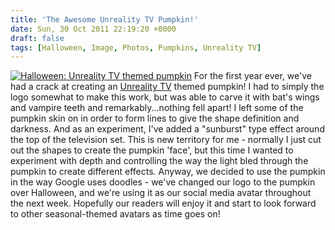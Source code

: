 ```yaml
---
title: 'The Awesome Unreality TV Pumpkin!'
date: Sun, 30 Oct 2011 22:19:20 +0000
draft: false
tags: [Halloween, Image, Photos, Pumpkins, Unreality TV]
---
```


[![Halloween: Unreality TV themed pumpkin](http://gerard.interwebworld.co.uk/files/2011/10/unreality-pumpkin.jpg)](http://gerard.interwebworld.co.uk/files/2011/10/unreality-pumpkin.jpg) For the first year ever, we've had a crack at creating an [Unreality TV](http://www.unrealitytv.co.uk/) themed pumpkin! I had to simply the logo somewhat to make this work, but was able to carve it with bat's wings and vampire teeth and remarkably...nothing fell apart! I left some of the pumpkin skin on in order to form lines to give the shape definition and darkness. And as an experiment, I've added a "sunburst" type effect around the top of the television set. This is new territory for me - normally I just cut out the shapes to create the pumpkin 'face', but this time I wanted to experiment with depth and controlling the way the light bled through the pumpkin to create different effects. Anyway, we decided to use the pumpkin in the way Google uses doodles - we've changed our logo to the pumpkin over Halloween, and we're using it as our social media avatar throughout the next week. Hopefully our readers will enjoy it and start to look forward to other seasonal-themed avatars as time goes on!